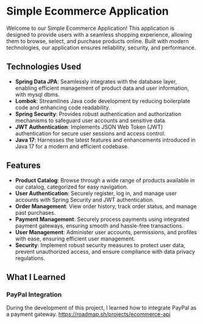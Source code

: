 # Simple Ecommerce Application

Welcome to our Simple Ecommerce Application! This application is designed to provide users with a seamless shopping experience, allowing them to browse, select, and purchase products online. Built with modern technologies, our application ensures reliability, security, and performance.

## Technologies Used

- **Spring Data JPA**: Seamlessly integrates with the database layer, enabling efficient management of product data and user information, with mysql dbms.
- **Lombok**: Streamlines Java code development by reducing boilerplate code and enhancing code readability.
- **Spring Security**: Provides robust authentication and authorization mechanisms to safeguard user accounts and sensitive data.
- **JWT Authentication**: Implements JSON Web Token (JWT) authentication for secure user sessions and access control.
- **Java 17**: Harnesses the latest features and enhancements introduced in Java 17 for a modern and efficient codebase.

## Features

- **Product Catalog**: Browse through a wide range of products available in our catalog, categorized for easy navigation.
- **User Authentication**: Securely register, log in, and manage user accounts with Spring Security and JWT authentication.
- **Order Management**: View order history, track order status, and manage past purchases.
- **Payment Management**: Securely process payments using integrated payment gateways, ensuring smooth and hassle-free transactions.
- **User Management**: Administer user accounts, permissions, and profiles with ease, ensuring efficient user management.
- **Security**: Implement robust security measures to protect user data, prevent unauthorized access, and ensure compliance with data privacy regulations.

## What I Learned

### PayPal Integration

During the development of this project, I learned how to integrate PayPal as a payment gateway.
https://roadmap.sh/projects/ecommerce-api